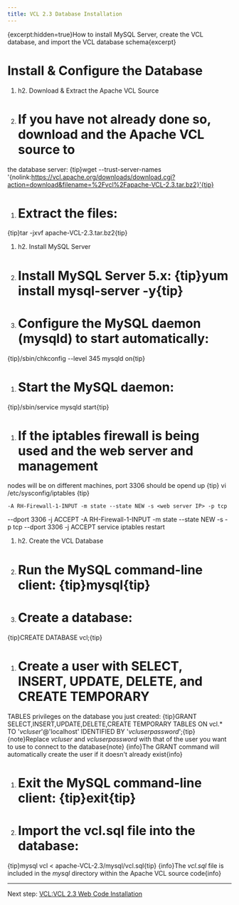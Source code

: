 ```yaml
---
title: VCL 2.3 Database Installation
---
```


{excerpt:hidden=true}How to install MySQL Server, create the VCL database,
and import the VCL database schema{excerpt}

<a name="VCL2.3DatabaseInstallation-Install&ConfiguretheDatabase"></a>
# Install & Configure the Database

1. h2. Download & Extract the Apache VCL Source
1. # If you have not already done so, download and the Apache VCL source to
the database server:
{tip}wget --trust-server-names
'{nolink:https://vcl.apache.org/downloads/download.cgi?action=download&filename=%2Fvcl%2Fapache-VCL-2.3.tar.bz2}'{tip}
1. # Extract the files:
{tip}tar \-jxvf apache-VCL-2.3.tar.bz2{tip}
1. h2. Install MySQL Server
1. # Install MySQL Server 5.x: {tip}yum install mysql-server \-y{tip}
1. # Configure the MySQL daemon (mysqld) to start automatically:
{tip}/sbin/chkconfig \--level 345 mysqld on{tip}
1. # Start the MySQL daemon:
{tip}/sbin/service mysqld start{tip}
1. # If the iptables firewall is being used and the web server and management
nodes will be on different machines, port 3306 should be opend up
{tip}
vi /etc/sysconfig/iptables
{tip}

    -A RH-Firewall-1-INPUT -m state --state NEW -s <web server IP> -p tcp
--dport 3306 -j ACCEPT
    -A RH-Firewall-1-INPUT -m state --state NEW -s <management node IP> -p tcp
--dport 3306 -j ACCEPT
    service iptables restart

1. h2. Create&nbsp;the VCL Database
1. # Run the MySQL command-line client: {tip}mysql{tip}
1. # Create a database:
{tip}CREATE DATABASE vcl;{tip}
1. # Create a user with SELECT, INSERT, UPDATE, DELETE, and CREATE TEMPORARY
TABLES privileges on the database you just created:
{tip}GRANT SELECT,INSERT,UPDATE,DELETE,CREATE TEMPORARY TABLES ON vcl.\* TO
'*vcluser*'@'localhost' IDENTIFIED BY '*vcluserpassword*';{tip}
{note}Replace *vcluser* and *vcluserpassword* with that of the user you
want to use to connect to the database{note}
{info}The GRANT command will automatically create the user if it doesn't
already exist{info}
1. # Exit the MySQL command-line client: {tip}exit{tip}
1. # Import the vcl.sql file into the database:
{tip}mysql vcl < apache-VCL-2.3/mysql/vcl.sql{tip}
{info}The *vcl.sql* file is included in the *mysql* directory within the
Apache VCL&nbsp;source code{info}

----
Next step: [VCL:VCL 2.3 Web Code Installation](vcl:vcl-2.3-web-code-installation.html)
